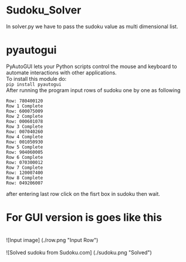 # Sudoku_Solver
In solver.py we have to pass the sudoku value as multi dimensional list.</br>
# pyautogui
PyAutoGUI lets your Python scripts control the mouse and keyboard to automate interactions with other applications. </br>
To install this module do:</br>
```pip install pyautogui```
</br> After running the program input rows of sudoku one by one as following</br>
```
Row: 780400120
Row 1 Complete
Row: 600075009
Row 2 Complete
Row: 000601078
Row 3 Complete
Row: 007040260
Row 4 Complete
Row: 001050930
Row 5 Complete
Row: 904060005
Row 6 Complete
Row: 070300012
Row 7 Complete
Row: 120007400
Row 8 Complete
Row: 049206007
```
after entering last row click on the fisrt box in sudoku then wait.

# For GUI version is goes like this
</br>
![Input image] (./row.png "Input Row")</br></br>
![Solved sudoku from Sudoku.com] (./sudoku.png "Solved")